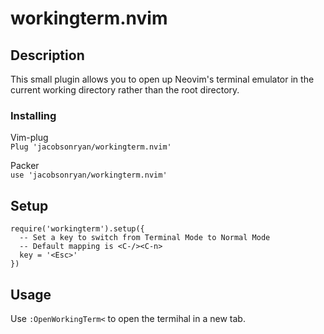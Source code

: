 # workingterm.nvim

## Description

This small plugin allows you to open up Neovim's terminal emulator in the current working directory rather than the root directory.

### Installing

Vim-plug \
```Plug 'jacobsonryan/workingterm.nvim'```

Packer \
```use 'jacobsonryan/workingterm.nvim'```

## Setup
```
require('workingterm').setup({
  -- Set a key to switch from Terminal Mode to Normal Mode
  -- Default mapping is <C-/><C-n>
  key = '<Esc>'
})
```

## Usage
Use ```:OpenWorkingTerm<``` to open the termihal in a new tab.
